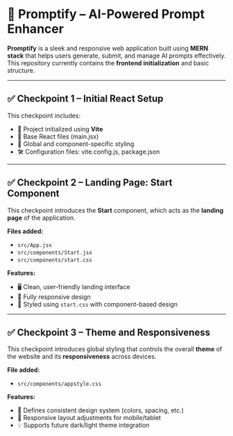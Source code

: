 # 🚀 Promptify – AI-Powered Prompt Enhancer

**Promptify** is a sleek and responsive web application built using **MERN stack** that helps users generate, submit, and manage AI prompts effectively. This repository currently contains the **frontend initialization** and basic structure.

---

## ✅ Checkpoint 1 – Initial React Setup

This checkpoint includes:
- 🎯 Project initialized using **Vite**
- 🧱 Base React files (main.jsx)
- 🎨 Global and component-specific styling 
- 🛠️ Configuration files: vite.config.js, package.json

--- 

## ✅ Checkpoint 2 – Landing Page: Start Component

This checkpoint introduces the **Start** component, which acts as the **landing page** of the application.

**Files added:**
- `src/App.jsx`
- `src/components/Start.jsx`
- `src/components/start.css`

**Features:**
- 🖥️ Clean, user-friendly landing interface
- 📱 Fully responsive design
- 🎨 Styled using `start.css` with component-based design

---

## ✅ Checkpoint 3 – Theme and Responsiveness

This checkpoint introduces global styling that controls the overall **theme** of the website and its **responsiveness** across devices.

**File added:**
- `src/components/appstyle.css`

**Features:**
- 🌈 Defines consistent design system (colors, spacing, etc.)
- 📱 Responsive layout adjustments for mobile/tablet
- 💡 Supports future dark/light theme integration
